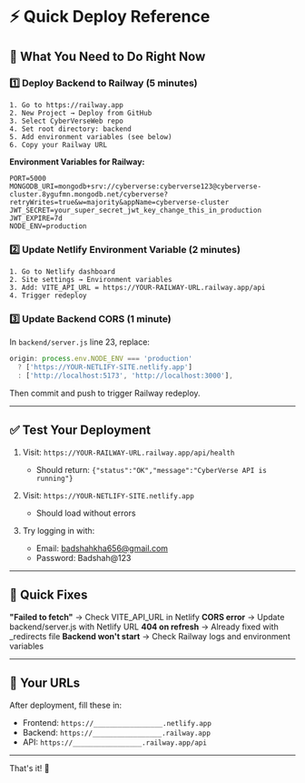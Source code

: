 # ⚡ Quick Deploy Reference

## 🎯 What You Need to Do Right Now

### 1️⃣ Deploy Backend to Railway (5 minutes)
```
1. Go to https://railway.app
2. New Project → Deploy from GitHub
3. Select CyberVerseWeb repo
4. Set root directory: backend
5. Add environment variables (see below)
6. Copy your Railway URL
```

**Environment Variables for Railway:**
```
PORT=5000
MONGODB_URI=mongodb+srv://cyberverse:cyberverse123@cyberverse-cluster.8ygufmn.mongodb.net/cyberverse?retryWrites=true&w=majority&appName=cyberverse-cluster
JWT_SECRET=your_super_secret_jwt_key_change_this_in_production
JWT_EXPIRE=7d
NODE_ENV=production
```

### 2️⃣ Update Netlify Environment Variable (2 minutes)
```
1. Go to Netlify dashboard
2. Site settings → Environment variables
3. Add: VITE_API_URL = https://YOUR-RAILWAY-URL.railway.app/api
4. Trigger redeploy
```

### 3️⃣ Update Backend CORS (1 minute)
In `backend/server.js` line 23, replace:
```javascript
origin: process.env.NODE_ENV === 'production' 
  ? ['https://YOUR-NETLIFY-SITE.netlify.app'] 
  : ['http://localhost:5173', 'http://localhost:3000'],
```

Then commit and push to trigger Railway redeploy.

---

## ✅ Test Your Deployment

1. Visit: `https://YOUR-RAILWAY-URL.railway.app/api/health`
   - Should return: `{"status":"OK","message":"CyberVerse API is running"}`

2. Visit: `https://YOUR-NETLIFY-SITE.netlify.app`
   - Should load without errors

3. Try logging in with:
   - Email: badshahkha656@gmail.com
   - Password: Badshah@123

---

## 🐛 Quick Fixes

**"Failed to fetch"** → Check VITE_API_URL in Netlify
**CORS error** → Update backend/server.js with Netlify URL
**404 on refresh** → Already fixed with _redirects file
**Backend won't start** → Check Railway logs and environment variables

---

## 📱 Your URLs

After deployment, fill these in:

- Frontend: `https://_________________.netlify.app`
- Backend: `https://_________________.railway.app`
- API: `https://_________________.railway.app/api`

---

That's it! 🎉